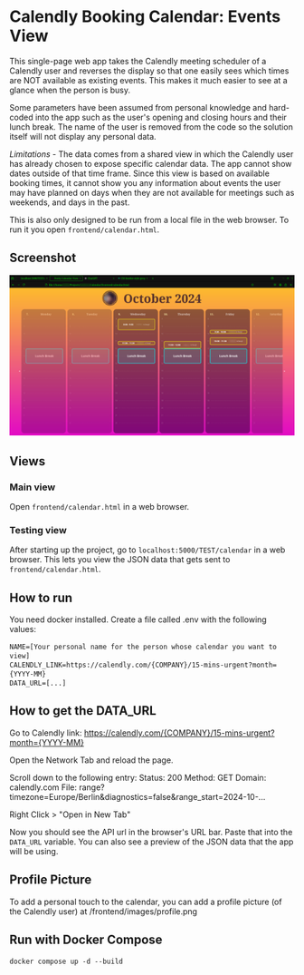 # Calendly Booking Calendar: Events View

This single-page web app takes the Calendly meeting scheduler of a Calendly user and reverses the display so that one easily sees which times are NOT available as existing events. This makes it much easier to see at a glance when the person is busy.

Some parameters have been assumed from personal knowledge and hard-coded into the app such as the user's opening and closing hours and their lunch break. The name of the user is removed from the code so the solution itself will not display any personal data.

*Limitations* - The data comes from a shared view in which the Calendly user has already chosen to expose specific calendar data. The app cannot show dates outside of that time frame. Since this view is based on available booking times, it cannot show you any information about events the user may have planned on days when they are not available for meetings such as weekends, and days in the past.

This is also only designed to be run from a local file in the web browser. To run it you open `frontend/calendar.html`.

## Screenshot
![calendar viewer running in firefox on my computer](/calendar_screenshot_01.png "Calendly Event Viewer")

## Views
### Main view
Open `frontend/calendar.html` in a web browser.

### Testing view
After starting up the project, go to `localhost:5000/TEST/calendar` in a web browser.
This lets you view the JSON data that gets sent to `frontend/calendar.html`.

## How to run
You need docker installed.
Create a file called .env with the following values:

    NAME=[Your personal name for the person whose calendar you want to view]
    CALENDLY_LINK=https://calendly.com/{COMPANY}/15-mins-urgent?month={YYYY-MM}
    DATA_URL=[...]

## How to get the DATA_URL

Go to Calendly link: https://calendly.com/{COMPANY}/15-mins-urgent?month={YYYY-MM}

Open the Network Tab and reload the page.

Scroll down to the following entry:
    Status: 200
    Method: GET
    Domain: calendly.com
    File: range?timezone=Europe/Berlin&diagnostics=false&range_start=2024-10-...

Right Click > "Open in New Tab"

Now you should see the API url in the browser's URL bar. Paste that into the `DATA_URL` variable. You can also see a preview of the JSON data that the app will be using.

## Profile Picture

To add a personal touch to the calendar, you can add a profile picture (of the Calendly user) at /frontend/images/profile.png

## Run with Docker Compose

    docker compose up -d --build
